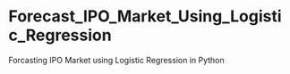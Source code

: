 # Forecast_IPO_Market_Using_Logistic_Regression
Forcasting IPO Market using Logistic Regression in Python 
